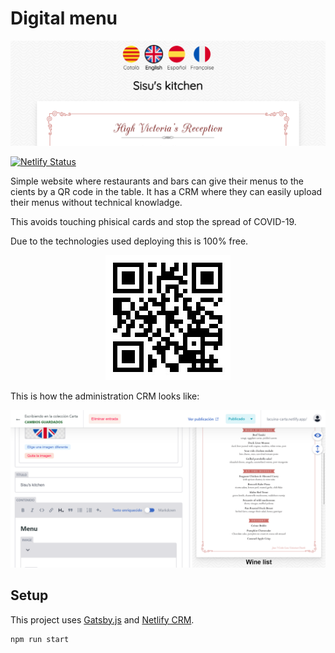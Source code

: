 # Digital menu

![Screenshot preview](/screenshot.png)

[![Netlify Status](https://api.netlify.com/api/v1/badges/8dafb065-2929-4f07-8128-2d8024147d87/deploy-status)](https://app.netlify.com/sites/lacuina-carta/deploys)

Simple website where restaurants and bars can give their menus to the cients by a QR code in the table. It has a CRM where they can easily upload their menus without technical knowladge.

This avoids touching phisical cards and stop the spread of COVID-19.

Due to the technologies used deploying this is 100% free.

<p align="center"><img src="/qr.jpeg" width="200px"></p>

This is how the administration CRM looks like:

![Screenshot admin preview](/screenshot-admin.png)

## Setup

This project uses [Gatsby.js](https://www.gatsbyjs.org/) and [Netlify CRM](https://www.netlifycms.org/).

```bash
npm run start
```
